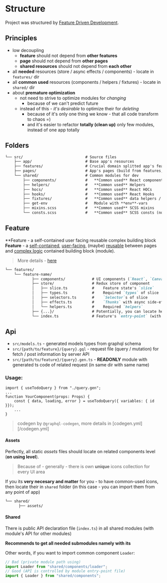 # Structure
Project was structured by [Feature Driven Development](https://www.notion.so/Feature-Driven-Development-dfe306d664ae4780bcf999ccdd15e532).

## Principles
- low decoupling
    - **feature** should not depend from **other features**
    - **page** should not depend from **other pages**
    - **shared resources** should not depend from **each other**
- all **needed** resources (store / async effects / components) - locate in `features/` dir
- all **common used**  resources (components / helpers / fixtures) - locate in `shared/` dir
- about **premature optimization**
    - not need to strive to optimize modules for *changing*
        - because of we can't predict future
    - instead of this - *it's desirable* to optimize their for *deleting*
        - because of it's only one thing we know - that all code transform to chaos =)
        - and it's easier to refactor **totally (clean up)** only few modules, instead of one app totally

## Folders
```markdown
└── src/                            # Source files
    ├── app/                        # Base app's resources
    ├── features/                   # Crucial domain splitted app's features
    ├── pages/                      # App's pages (build from features, shared)
    └── shared/                     # Common modules for dev
        ├── components/             #   **Common used** React components
        ├── helpers/                #   **Common used** Helpers
        ├── hocs/                   #   **Common used** React HOCs
        ├── hooks/                  #   **Common used** React Hooks
        ├── fixtures/               #   **Common used** data helpers / dataSets
        ├── get-env                 #   Module with **env**-vars
        ├── mixins.scss             #   **Common used** SCSS mixins
        └── consts.scss             #   **Common used** SCSS consts (not colors)
```

## Feature

**Feature - a self-contained user facing reusable complex building block
**Feature** - a <u>self-contained</u>, <u>user-facing</u>, (maybe) <u>reusable</u> between pages and <u>complex logic</u> contained building block (module).

> More details - [here](https://www.notion.so/Summary-YouTube-Feature-Driven-Arhitecture-b8609fd4452b41f499703c841e56b8e9#18cb1679b2754951ae92627d371d1a88)

```markdown
└── features/
    └── feature-name/
            ├── components/            # UI components (`React`, `Canvas`)
            ├── store/                 # Redux store of component
            │   ├── slice.ts           #    Feature state's `slice`
            │   ├── types.ts           #    Required `types` of slice
            │   ├── selectors.ts       #    `Selector`s of slice
            │   ├── effects.ts         #    `Thunks` with async side-effects
            │   └── helpers.ts         #    Required `helpers`
            ├── {...}/                 # Potentially, you can locate here and other **required** modules (but without fanaticism)
            └── index.ts               # Feature's `entry-point` (with declared public feature's API)
```

## Api
- `src/models.ts` - generated models types from graphql schema
- `src/{path/to/feature}/{query}.gql` - request file (query / mutation) for fetch / post information by server API
- `src/{path/to/feature}/{query}.gen.ts` - **READONLY** module with generated ts code of related request (in same dir with same name)

### Usage:
```tsx
import { useTodoQuery } from "./query.gen";
...
function YourComponent(props: Props) {
    const { data, loading, error } = useTodoQuery({ variables: { id }});
    ...
}
```

> codegen by `@graphql-codegen`, more details in [codegen.yml][/codegen.yml]

#### Assets
Perfectly, all static *assets* files should locate on related components level (**on using level**).

> Because of - generally - there is own **unique** icons collection for every UI area

If you its **very necesary and matter** for you - to have common-used icons, then locate their in `shared` folder (in this case - you can import them from any point of app)

```markdown
└── shared/
      ├── assets/
```

#### Shared
There is public API declaration file (`index.ts`) in all shared modules (with module's API for other modules)

**Recommends to get all needed submodules namely with its**

Other words, if you want to import common component `Loader`:
```ts
// Bad (private module path using)
import Loader from "shared/components/loader";
// Good (API is controlled by module entry-point file)
import { Loader } from "shared/components";
```

